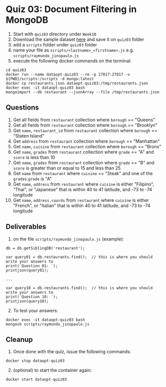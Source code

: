 # Quiz 03: Document Filtering in MongoDB

1. Start with `quiz03` directory under `Week10`
2. Download the sample dataset [here](https://raw.githubusercontent.com/IronPTSolutions/mongo-examples/master/datasets/restaurants.json) and save it on `quiz03` folder
3. add a `scripts` folder under `quiz03` folder
4. name your file as `scripts/<lastname>_<firstname>.js` e.g. `scripts/raymundo_jinopaulo.js`
5. execute the following docker commands on the terminal: 
```
cd quiz03
docker run --name dataopt-quiz03 --rm -p 27017:27017 -v ${PWD}/scripts:/scripts -d mongo:latest
docker cp restaurants.json dataopt-quiz03:/tmp/restaurants.json
docker exec -it dataopt-quiz03 bash
mongoimport --db restaurant --jsonArray --file /tmp/restaurants.json
```


## Questions

1. Get all fields from `restaurant` collection where `borough` == "Queens"
2. Get all fields from `restaurant` collection where `borough` == "Brooklyn"
3. Get `name`, `restaurant_id` from `restaurant` collection where `borough` == "Staten Island"
4. Get `address` from `restaurant` collection where `borough` == "Manhattan"
5. Get `name`, `cuisine` from `restaurant` collection where `borough` == "Bronx"
6. Get `name`, `grades` from `restaurant` collection where `grade` == "A" and `score` is less than 10
7. Get `name`, `grades` from `restaurant` collection where `grade` == "B" and `score` is greater than or equal to 15 and less than 25
8. Get `name` from `restaurant` where `cuisine` == "Steak" and one of the `grades`.`grade` is "A"
9. Get `name`, `address` from `restaurant` where `cuisine` is either "Filipino", "Thai", or "Japanese" that is within 40 to 41 latitude, and -73 to -74 longitude
10. Get `name`, `address.coords` from `restaurant` where `cuisine` is either "French", or "Italian" that is within 40 to 41 latitude, and -73 to -74 longitude

## Deliverables
1. on the file `scripts/raymundo_jinopaulo.js` (example):

```
db = db.getSiblingDB('restaurant');

var query01 = db.restaurants.find();  // this is where you should write your answers to 
print(`Question 01: `);
printjson(query01);

...

var query10 = db.restaurants.find();  // this is where you should write your answers to 
print(`Question 10: `);
printjson(query10);
```

2. To test your answers:
```
docker exec -it dataopt-quiz03 bash
mongosh scripts/raymundo_jinopaulo.js
```


## Cleanup
1. Once done with the quiz, issue the following commands:
```
docker stop dataopt-quiz03
```

2. (optional) to start the container again:
```
docker start dataopt-quiz03
```
